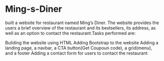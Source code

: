 # Ming-s-Diner

built a website for restaurant named Ming’s Diner. The website provides the users a brief overview of the restaurant and its bestsellers, its address, as well as an option to contact the restaurant.Tasks performed are:

Building the website using HTML
Adding Bootstrap to the website
Adding a landing page, a navbar, a CTA button(Get Coupoun code), a grid(menu), and a footer
Adding a contact form for users to contact the restaurant
